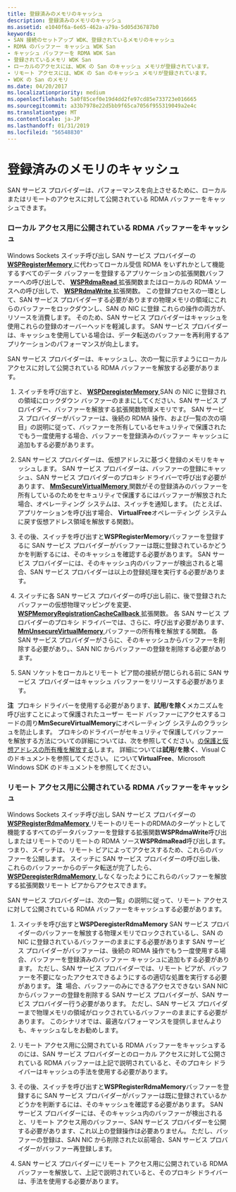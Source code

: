 ```yaml
---
title: 登録済みのメモリのキャッシュ
description: 登録済みのメモリのキャッシュ
ms.assetid: e1040f6a-6e65-462a-a79a-5d05d36787b0
keywords:
- SAN 接続のセットアップ WDK、登録されているメモリのキャッシュ
- RDMA のバッファー キャッシュ WDK San
- キャッシュ バッファーを RDMA WDK San
- 登録されているメモリ WDK San
- ローカルのアクセスには、WDK の San のキャッシュ メモリが登録されています。
- リモート アクセスには、WDK の San のキャッシュ メモリが登録されています。
- WDK の San のメモリ
ms.date: 04/20/2017
ms.localizationpriority: medium
ms.openlocfilehash: 5a0f85cef0e19d4dd2fe97cd85e733723e016665
ms.sourcegitcommit: a33b7978e22d5bb9f65ca7056f955319049a2e4c
ms.translationtype: MT
ms.contentlocale: ja-JP
ms.lasthandoff: 01/31/2019
ms.locfileid: "56548830"
---
```

# <a name="caching-registered-memory"></a>登録済みのメモリのキャッシュ





SAN サービス プロバイダーは、パフォーマンスを向上させるために、ローカルまたはリモートのアクセスに対して公開されている RDMA バッファーをキャッシュできます。

### <a name="caching-rdma-buffers-exposed-for-local-access"></a>ローカル アクセス用に公開されている RDMA バッファーをキャッシュ

Windows Sockets スイッチ呼び出し SAN サービス プロバイダーの[ **WSPRegisterMemory** ](https://msdn.microsoft.com/library/windows/hardware/ff566311)に代わってローカル受信 RDMA をいずれかとして機能するすべてのデータ バッファーを登録するアプリケーションの拡張関数バッファーへの呼び出しで、 [ **WSPRdmaRead** ](https://msdn.microsoft.com/library/windows/hardware/ff566304)拡張関数またはローカルの RDMA ソースへの呼び出しで、 [ **WSPRdmaWrite** ](https://msdn.microsoft.com/library/windows/hardware/ff566306)拡張関数。 この登録プロセスの一環として、SAN サービス プロバイダーする必要がありますの物理メモリの領域にこれらのバッファーをロックダウンし、SAN の NIC に登録 これらの操作の両方が、リソースを消費します。 そのため、SAN サービス プロバイダーはキャッシュを使用これらの登録のオーバーヘッドを軽減します。 SAN サービス プロバイダーは、キャッシュを使用している場合は、データ転送のバッファーを再利用するアプリケーションのパフォーマンスが向上します。

SAN サービス プロバイダーは、キャッシュし、次の一覧に示すようにローカル アクセスに対して公開されている RDMA バッファーを解放する必要があります。

1.  スイッチを呼び出すと、 [ **WSPDeregisterMemory** ](https://msdn.microsoft.com/library/windows/hardware/ff566279) SAN の NIC に登録されの領域にロックダウン バッファーのままにしてください、SAN サービス プロバイダー、バッファーを解放する拡張関数物理メモリです。 SAN サービス プロバイダーがバッファーは、後続の RDMA 操作、および一覧の次の項目」の説明に従って、バッファーを所有しているセキュリティで保護されたでもう一度使用する場合、バッファーを登録済みのバッファー キャッシュに追加もする必要があります。

2.  SAN サービス プロバイダーは、仮想アドレスに基づく登録のメモリをキャッシュします。 SAN サービス プロバイダーは、バッファーの登録にキャッシュ、SAN サービス プロバイダーのプロキシ ドライバーで呼び出す必要があります、 [ **MmSecureVirtualMemory** ](https://msdn.microsoft.com/library/windows/hardware/ff556374)関数がその登録済みのバッファーを所有しているのためをセキュリティで保護するにはバッファーが解放された場合、オペレーティング システムは、スイッチを通知します。 (たとえば、アプリケーションを呼び出す場合、 **VirtualFree**オペレーティング システムに戻す仮想アドレス領域を解放する関数)。

3.  その後、スイッチを呼び出すと**WSPRegisterMemory**バッファーを登録するに SAN サービス プロバイダーがバッファーは既に登録されているかどうかを判断するには、そのキャッシュを確認する必要があります。 SAN サービス プロバイダーには、そのキャッシュ内のバッファーが検出されると場合、SAN サービス プロバイダーは以上の登録処理を実行する必要があります。

4.  スイッチに各 SAN サービス プロバイダーの呼び出し前に、後で登録されたバッファーの仮想物理マッピングを変更、 [ **WSPMemoryRegistrationCacheCallback** ](https://msdn.microsoft.com/library/windows/hardware/ff566299)拡張関数。 各 SAN サービス プロバイダーのプロキシ ドライバーでは、さらに、呼び出す必要があります、 [ **MmUnsecureVirtualMemory** ](https://msdn.microsoft.com/library/windows/hardware/ff556395)バッファーの所有権を解放する関数。 各 SAN サービス プロバイダーがさらに、そのキャッシュからバッファーを削除する必要があり。、SAN NIC からバッファーの登録を削除する必要があります。

5.  SAN ソケットをローカルとリモート ピア間の接続が閉じられる前に SAN サービス プロバイダーはキャッシュ バッファーをリリースする必要があります。

**注**  プロキシ ドライバーを使用する必要があります、**試用/を除く**メカニズムを呼び出すことによって保護されたユーザー モード バッファーにアクセスするコードの周り**MmSecureVirtualMemory**にオペレーティング システムのクラッシュを防止します。 プロキシのドライバーがセキュリティで保護してバッファーを解放する方法についての詳細については、次を参照してください。[の保護と仮想アドレスの所有権を解放する](securing-and-releasing-ownership-of-virtual-addresses.md)します。 詳細については**試用/を除く**、Visual C のドキュメントを参照してください。 について**VirtualFree**、Microsoft Windows SDK のドキュメントを参照してください。

 

### <a name="caching-rdma-buffers-exposed-for-remote-access"></a>リモート アクセス用に公開されている RDMA バッファーをキャッシュ

Windows Sockets スイッチ呼び出し SAN サービス プロバイダーの[ **WSPRegisterRdmaMemory** ](https://msdn.microsoft.com/library/windows/hardware/ff566313)リモートのリモートのRDMAのターゲットとして機能するすべてのデータバッファーを登録する拡張関数**WSPRdmaWrite**呼び出しまたはリモートでのリモートの RDMA ソース**WSPRdmaRead**呼び出します。 つまり、スイッチは、リモート ピアによってアクセスするため、これらのバッファーを公開します。 スイッチに SAN サービス プロバイダーの呼び出し後、これらのバッファーからのデータ転送が完了したら、 [ **WSPDeregisterRdmaMemory** ](https://msdn.microsoft.com/library/windows/hardware/ff566281)しなくなったようにこれらのバッファーを解放する拡張関数リモート ピアからアクセスできます。

SAN サービス プロバイダーは、次の一覧」の説明に従って、リモート アクセスに対して公開されている RDMA バッファーをキャッシュする必要があります。

1.  スイッチを呼び出すと**WSPDeregisterRdmaMemory** SAN サービス プロバイダーのバッファーを解放する物理メモリでロックされているし、SAN の NIC に登録されているバッファーのままにする必要があります SAN サービス プロバイダーがバッファーは、後続の RDMA 操作でもう一度使用する場合、バッファーを登録済みのバッファー キャッシュに追加もする必要があります。 ただし、SAN サービス プロバイダーでは、リモート ピアが、バッファーを不要になったアクセスできるようにするの適切な処置を実行する必要があります。
    **注**  場合、バッファーのみにできるアクセスできない SAN NIC からバッファーの登録を削除する SAN サービス プロバイダーが、SAN サービス プロバイダー行う必要があります。 ただし、SAN サービス プロバイダーまで物理メモリの領域がロックされているバッファーのままにする必要があります。 このシナリオでは、最適なパフォーマンスを提供しませんよりも、キャッシュなしをお勧めします。

     

2.  リモート アクセス用に公開されている RDMA バッファーをキャッシュするのには、SAN サービス プロバイダーとのローカル アクセスに対して公開されている RDMA バッファーは上記で説明されていると、そのプロキシ ドライバーはキャッシュの手法を使用する必要があります。

3.  その後、スイッチを呼び出すと**WSPRegisterRdmaMemory**バッファーを登録するに SAN サービス プロバイダーがバッファーは既に登録されているかどうかを判断するには、そのキャッシュを確認する必要があります。 SAN サービス プロバイダーには、そのキャッシュ内のバッファーが検出されると、リモート アクセス用のバッファー、SAN サービス プロバイダーを公開する必要があります、これ以上の登録操作は必要ありません。 ただし、バッファーの登録は、SAN NIC から削除された以前場合、SAN サービス プロバイダーがバッファー再登録します。

4.  SAN サービス プロバイダーにリモート アクセス用に公開されている RDMA バッファーを解放して、上記で説明されていると、そのプロキシ ドライバーは、手法を使用する必要があります。

 

 





